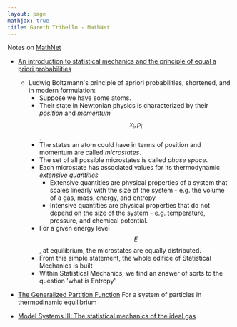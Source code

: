 ```yaml
---
layout: page
mathjax: true
title: Gareth Tribello - MathNet
---
```

Notes on [MathNet](http://gtribello.github.io/mathNET)

* [An introduction to statistical mechanics and the principle of equal a priori probabilities](https://www.youtube.com/watch?v=0LdL1LUrE0I)
  * Ludwig Boltzmann's principle of apriori probabilities, shortened, and in modern formulation:
    * Suppose we have some atoms.
    * Their state in Newtonian physics is characterized by their _position_ and _momentum_ $$x_i, p_i$$.
    * The states an atom could have in terms of position and momentum are called _microstates_.
    * The set of all possible microstates is called _phase space_.
    * Each microstate has associated values for its thermodynamic _extensive quantities_
      * Extensive quantities are physical properties of a system that scales linearly with the size of the system - e.g. the volume of a gas, mass, energy, and entropy
      * Intensive quantities are physical properties that do not depend on the size of the system - e.g. temperature, pressure, and chemical potential.
    * For a given energy level $$E$$, at equilibrium, the microstates are equally distributed.
    * From this simple statement, the whole edifice of Statistical Mechanics is built
    * Within Statistical Mechanics, we find an answer of sorts to the question 'what is Entropy'
    
* [The Generalized Partition Function](http://gtribello.github.io/mathNET/generalised-partition-video.html)
For a system of particles in thermodinamic equilibrium
* [Model Systems III: The statistical mechanics of the ideal gas](https://www.youtube.com/watch?v=MOOV1K5mKeY)
